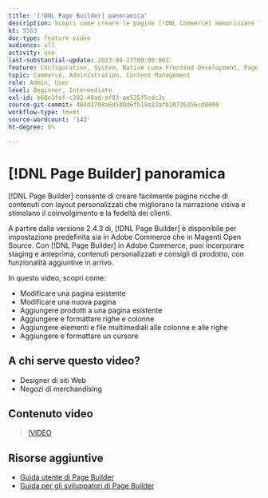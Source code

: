 ```yaml
---
title: '[!DNL Page Builder] panoramica'
description: Scopri come creare le pagine [!DNL Commerce] memorizzare le pagine nell’Amministratore tramite [!DNL Page Builder].
kt: 5563
doc-type: feature video
audience: all
activity: use
last-substantial-update: 2023-04-27T00:00:00Z
feature: Configuration, System, Native Luma Frontend Development, Page Content
topic: Commerce, Administration, Content Management
role: Admin, User
level: Beginner, Intermediate
exl-id: b68e3fef-c392-48ad-af93-ae535f5cdc3c
source-git-commit: 404d2708a6d540d6fb19a33afb20726356cd8000
workflow-type: tm+mt
source-wordcount: '143'
ht-degree: 0%

---
```


# [!DNL Page Builder] panoramica

[!DNL Page Builder] consente di creare facilmente pagine ricche di contenuti con layout personalizzati che migliorano la narrazione visiva e stimolano il coinvolgimento e la fedeltà dei clienti.

A partire dalla versione 2.4.3 di, [!DNL Page Builder] è disponibile per impostazione predefinita sia in Adobe Commerce che in Magenti Open Source. Con [!DNL Page Builder] in Adobe Commerce, puoi incorporare staging e anteprima, contenuti personalizzati e consigli di prodotto, con funzionalità aggiuntive in arrivo.

In questo video, scopri come:

- Modificare una pagina esistente
- Modificare una nuova pagina
- Aggiungere prodotti a una pagina esistente
- Aggiungere e formattare righe e colonne
- Aggiungere elementi e file multimediali alle colonne e alle righe
- Aggiungere e formattare un cursore

## A chi serve questo video?

- Designer di siti Web
- Negozi di merchandising

## Contenuto video

>[!VIDEO](https://video.tv.adobe.com/v/343781?quality=12&learn=on)

## Risorse aggiuntive

- [Guida utente di Page Builder](https://experienceleague.adobe.com/docs/commerce-admin/page-builder/guide-overview.html)
- [Guida per gli sviluppatori di Page Builder](https://developer.adobe.com/commerce/frontend-core/page-builder/)
